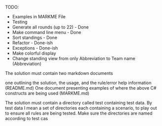 TODO: 

- Examples in MARKME File
- Testing
- Generate all rounds (up to 22) - Done
- Make command line menu - Done
- Sort standings - Done
- Refactor - Done-ish
- Exceptions - Done-ish
- Make colorful display 
- Change standing view from only Abbreviation to Team name (Abbreviation)



The solution must contain two markdown documents

one outlining the solution, the usage, and the rule/error help information (README.md)
One document presenting examples of where the above C# constructs are being used (MARKME.md)

The solution must contain a directory called test containing test data. By test data I mean a set of directories each containing a scenario, to play out to ensure all rules are being tested. Make sure the directories are named according to test cas